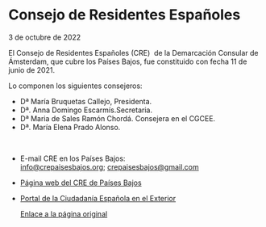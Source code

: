   Consejo de Residentes Españoles
===============================

   3 de octubre de 2022    ​

​El Consejo de Residentes Españoles (CRE)  de la Demarcación Consular de Ámsterdam, que cubre los Países Bajos, fue constituido con fecha 11 de junio de 2021. 

Lo componen los siguientes consejeros:

* Dª María Bruquetas Callejo, Presidenta.
* Dª. Anna Domingo Escarmís.Secretaria.
* Dª Maria de Sales Ramón Chordá. Consejera en el CGCEE.
* Dª. María Elena Prado Alonso.

   


* E-mail CRE en los Países Bajos: [info@crepaisesbajos.org](mailto:info@crepaisesbajos.org); crepaisesbajos@gmail.com
* [Página web del CRE de Países Bajos](https://www.crepaisesbajos.org/)
* [Portal de la Ciudadanía Española en el Exterior](http://www.ciudadaniaexterior.empleo.gob.es/es/index.htm)

   [Enlace a la página original](https://www.exteriores.gob.es/Consulados/amsterdam/es/ViajarA/Paginas/Consejo-de-Residentes-Espa%c3%b1oles.aspx)